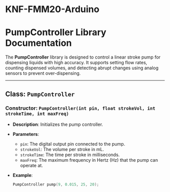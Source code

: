 # KNF-FMM20-Arduino
# PumpController Library Documentation

The **PumpController** library is designed to control a linear stroke pump for dispensing liquids with high accuracy. It supports setting flow rates, counting dispensed volumes, and detecting abrupt changes using analog sensors to prevent over-dispensing.

---

## Class: `PumpController`

### **Constructor**: `PumpController(int pin, float strokeVol, int strokeTime, int maxFreq)`

- **Description**: Initializes the pump controller.
- **Parameters**:
  - `pin`: The digital output pin connected to the pump.
  - `strokeVol`: The volume per stroke in mL.
  - `strokeTime`: The time per stroke in milliseconds.
  - `maxFreq`: The maximum frequency in Hertz (Hz) that the pump can operate at.
  
- **Example**:
  ```cpp
  PumpController pump(9, 0.015, 25, 20);
